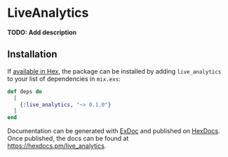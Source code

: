 # LiveAnalytics

**TODO: Add description**

## Installation

If [available in Hex](https://hex.pm/docs/publish), the package can be installed
by adding `live_analytics` to your list of dependencies in `mix.exs`:

```elixir
def deps do
  [
    {:live_analytics, "~> 0.1.0"}
  ]
end
```

Documentation can be generated with [ExDoc](https://github.com/elixir-lang/ex_doc)
and published on [HexDocs](https://hexdocs.pm). Once published, the docs can
be found at <https://hexdocs.pm/live_analytics>.

